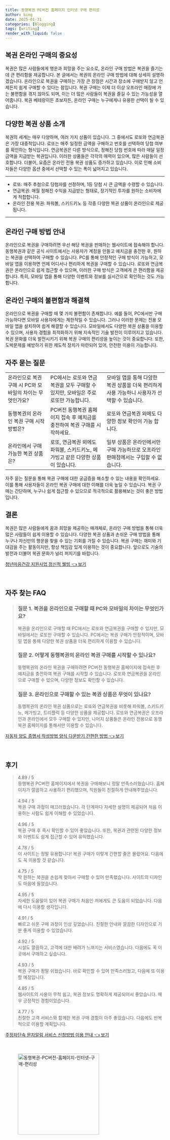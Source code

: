 ```yaml
---
title: 동행복권 PC버전 홈페이지 인터넷 구매 편리성
author: bing
date: 2025-01-31
categories: [Blogging]
tags: [writing]
render_with_liquid: false
---
```



<h2 id='복권 온라인 구매의 중요성'>복권 온라인 구매의 중요성</h2>

<p>복권은 많은 사람들에게 행운과 희망을 주는 요소로, 온라인 구매 방법은 복권을 즐기는 데 큰 편리함을 제공합니다. 본 글에서는 복권의 온라인 구매 방법에 대해 상세히 설명하겠습니다. 온라인으로 복권을 구매하는 가장 큰 장점은 시간과 장소에 구애받지 않고 언제든지 쉽게 구매할 수 있다는 점입니다. 복권 구매는 이제 더 이상 오프라인 매장에 가는 불편함을 겪지 않아도 되며, 이는 더 많은 사람들이 복권을 즐길 수 있는 가능성을 열어줍니다. 복권 베테랑이든 초보자든, 온라인 구매는 누구에게나 유용한 선택이 될 수 있습니다.</p>

<h2 id='다양한 복권 상품 소개'>다양한 복권 상품 소개</h2>

<p>복권의 세계는 매우 다양하며, 여러 가지 상품이 있습니다. 그 중에서도 로또와 연금복권은 가장 대중적입니다. 로또는 매주 일정한 금액을 구매하고 번호를 선택하여 당첨 여부를 확인하는 형식입니다. 연금복권은 다른 방식으로, 정해진 당첨 번호에 따라 매달 일정 금액을 지급받는 복권입니다. 이러한 상품들은 각각의 매력이 있으며, 많은 사람들이 선호합니다. 더불어, 요즘은 온라인 전용 복권 상품도 증가하고 있습니다. 이로 인해 소비자들은 다양한 옵션 중에서 선택할 수 있는 폭이 넓어지고 있습니다.</p>

<hr />

<ul>
    <li>로또: 매주 추첨으로 당첨자를 선정하며, 1등 당첨 시 큰 금액을 수령할 수 있습니다.</li>
    <li>연금복권: 매월 정해진 수익을 지급받는 형태로, 장기적인 투자를 원하는 소비자에게 적합합니다.</li>
    <li>온라인 전용 복권: 파워볼, 스키드키노 등 각종 다양한 복권 상품이 온라인으로 제공됩니다.</li>
</ul>

<hr />

<h2 id='온라인 구매 방법 안내'>온라인 구매 방법 안내</h2>

<p>온라인으로 복권을 구매하려면 우선 해당 복권을 판매하는 웹사이트에 접속해야 합니다. 동행복권과 같은 공식 사이트에서는 사용자가 계정을 만들고 예치금을 충전한 후, 원하는 복권을 선택하여 구매할 수 있습니다. PC를 통해 안정적인 구매 방식이 가능하고, 모바일 앱을 이용하면 언제 어디서나 편리하게 복권을 구매할 수 있습니다. 로또와 연금복권은 온라인으로 쉽게 접근할 수 있으며, 이러한 구매 방식은 고객에게 큰 편리함을 제공합니다. 특히, 모바일 앱을 통해 다양한 이벤트와 정보를 실시간으로 확인하는 것도 가능합니다.</p>

<h2 id='온라인 구매의 불편함과 해결책'>온라인 구매의 불편함과 해결책</h2>

<p>온라인으로 복권을 구매할 때 몇 가지 불편함이 존재합니다. 예를 들어, PC에서만 구매 가능하다면 모바일 사용자에게는 제한적일 수 있습니다. 그러나 이러한 문제는 전용 모바일 앱을 설치하여 쉽게 해결할 수 있습니다. 모바일에서도 다양한 복권 상품을 이용할 수 있으며, 사용자 경험을 최적화하기 위해 지속적인 기술 발전이 이루어지고 있습니다. 복권 문화를 더욱 발전시키기 위해 복권 구매의 편리성을 높이는 것이 중요합니다. 또한, 도박문제를 예방하기 위한 제도적 장치가 마련되어 있어, 안전한 이용이 가능합니다.</p>

<h2 id='자주 묻는 질문'>자주 묻는 질문</h2>

<table>
    <tr>
        <td>온라인으로 복권 구매 시 PC와 모바일의 차이는 무엇인가요?</td>
        <td>PC에서는 로또와 연금복권을 모두 구매할 수 있지만, 모바일은 주로 로또만 가능합니다.</td>
        <td>모바일 앱을 통해 다양한 복권 상품을 더욱 편리하게 사용 가능하니 사용자가 선택할 수 있습니다.</td>
    </tr>
    <tr>
        <td>동행복권의 온라인 복권 구매 시작 방법은?</td>
        <td>PC버전 동행복권 홈페이지 접속 후 예치금을 충전하여 복권 구매를 시작하세요.</td>
        <td>로또와 연금복권 외에도 다양한 정보 확인이 가능 합니다.</td>
    </tr>
    <tr>
        <td>온라인에서 구매 가능한 복권 상품은?</td>
        <td>로또, 연금복권 외에도 파워볼, 스키드키노, 메가빙고 같은 다양한 상품이 있습니다.</td>
        <td>일부 상품은 온라인에서만 구매 가능하므로 오프라인 판매점에서는 구입할 수 없습니다.</td>
    </tr>
</table>

<p>자주 묻는 질문을 통해 복권 구매에 대한 궁금증을 해소할 수 있는 내용을 확인하세요. 이를 통해 사용자들이 온라인 복권 구매에 대한 이해를 더욱 높일 수 있습니다. 복권 구매는 간단하며, 누구나 쉽게 접근할 수 있으므로 적극적으로 활용해보는 것이 좋은 방법입니다.</p>

<h2 id='결론'>결론</h2>

<p>복권은 많은 사람들에게 꿈과 희망을 제공하는 매개체로, 온라인 구매 방법을 통해 더욱 많은 사람들이 쉽게 이용할 수 있습니다. 다양한 복권 상품과 손쉬운 구매 방법을 통해 누구나 자신만의 행운을 찾을 수 있는 기회를 가질 수 있습니다. 복권 구매는 재미와 기대감을 주는 활동이지만, 항상 책임감 있게 이용하는 것이 중요합니다. 앞으로도 기술의 발전과 더불어 복권 문화가 널리 퍼지기를 바랍니다.</p>


<p><a class="click-button" title="청년마음건강 지원사업 정신적 웰빙" href="https://afficreate.github.io/posts/%EC%B2%AD%EB%85%84%EB%A7%88%EC%9D%8C%EA%B1%B4%EA%B0%95-%EC%A7%80%EC%9B%90%EC%82%AC%EC%97%85-%EC%A0%95%EC%8B%A0%EC%A0%81-%EC%9B%B0%EB%B9%99/" rel="dofollow">청년마음건강 지원사업 정신적 웰빙 👈 보기</a></p><br>
<h2 id='자주_찾는_FAQ'>자주 찾는 FAQ</h2>
<div itemscope="" itemtype="https://schema.org/FAQPage"> 
<blockquote> 
<div itemscope="" itemprop="mainEntity" itemtype="https://schema.org/Question"> 
<h3 itemprop="name">질문 1. 복권을 온라인으로 구매할 때 PC와 모바일의 차이는 무엇인가요?</h3> 
<div itemscope="" itemprop="acceptedAnswer" itemtype="https://schema.org/Answer"> 
<span itemprop="text"> 
<p>복권을 온라인으로 구매할 때 PC에서는 로또와 연금복권을 구매할 수 있지만, 모바일에서는 로또만 구매할 수 있습니다. PC에서는 복권 구매가 안정적이며, 모바일 앱을 통해 다양한 복권 상품을 더욱 편리하게 이용할 수 있습니다.</p> 
</span> 
</div> 
</div> 
<div itemscope="" itemprop="mainEntity" itemtype="https://schema.org/Question"> 
<h3 itemprop="name">질문 2. 어떻게 동행복권의 온라인 복권 구매를 시작할 수 있나요?</h3> 
<div itemscope="" itemprop="acceptedAnswer" itemtype="https://schema.org/Answer"> 
<span itemprop="text"> 
<p>동행복권의 온라인 복권을 구매하려면 PC버전 동행복권 홈페이지에 접속한 후 예치금을 충전하여 복권 구매를 시작할 수 있습니다. 로또와 연금복권을 온라인으로 구매할 수 있으며, 다양한 정보도 확인할 수 있습니다.</p> 
</span> 
</div> 
</div> 
<div itemscope="" itemprop="mainEntity" itemtype="https://schema.org/Question"> 
<h3 itemprop="name">질문 3. 온라인으로 구매할 수 있는 복권 상품은 무엇이 있나요?</h3> 
<div itemscope="" itemprop="acceptedAnswer" itemtype="https://schema.org/Answer"> 
<span itemprop="text"> 
<p>동행복권의 온라인 복권 상품으로는 로또와 연금복권을 비롯해 파워볼, 스키드키노, 메가빙고, 트리플럭 등 다양한 상품을 제공합니다. 로또와 연금복권은 오프라인과 온라인에서 모두 구매할 수 있지만, 나머지 상품들은 온라인 전용으로 동행복권 홈페이지를 통해서만 이용할 수 있습니다.</p> 
</span> 
</div> 
</div> 
</blockquote> 
</div>
<p><a class="click-button" title="자동차 양도 증명서 작성방법 양식 다운받기 간편한 방법" href="https://afficreate.github.io/posts/%EC%9E%90%EB%8F%99%EC%B0%A8-%EC%96%91%EB%8F%84-%EC%A6%9D%EB%AA%85%EC%84%9C-%EC%9E%91%EC%84%B1%EB%B0%A9%EB%B2%95-%EC%96%91%EC%8B%9D-%EB%8B%A4%EC%9A%B4%EB%B0%9B%EA%B8%B0-%EA%B0%84%ED%8E%B8%ED%95%9C-%EB%B0%A9%EB%B2%95/" rel="dofollow">자동차 양도 증명서 작성방법 양식 다운받기 간편한 방법 👈 보기</a></p><br>
<h2 id='후기'>후기</h2>
<div itemscope itemtype="https://schema.org/Product">
  <blockquote>
  <div itemprop="review" itemscope itemtype="https://schema.org/Review">
      <div itemprop="reviewRating" itemscope itemtype="https://schema.org/Rating"> <span itemprop="ratingValue">4.89</span> / <span itemprop="bestRating">5</span> </div>
      <span itemprop="reviewBody">동행복권 PC버전 홈페이지에서 복권을 구매해보니 정말 만족스러웠습니다. 홈페이지가 깔끔하고 사용하기 편리했으며, 직원들이 친절하게 안내해주었습니다.</span>
  </div>
  <br>
  <div itemprop="review" itemscope itemtype="https://schema.org/Review">
      <div itemprop="reviewRating" itemscope itemtype="https://schema.org/Rating"> <span itemprop="ratingValue">4.94</span> / <span itemprop="bestRating">5</span> </div>
      <span itemprop="reviewBody">복권 구매 과정이 매끄러웠습니다. 각 단계마다 자세한 설명이 제공되어 처음 이용하는 사람도 쉽게 이해할 수 있었습니다.</span>
  </div>
  <br>
  <div itemprop="review" itemscope itemtype="https://schema.org/Review">
      <div itemprop="reviewRating" itemscope itemtype="https://schema.org/Rating"> <span itemprop="ratingValue">4.96</span> / <span itemprop="bestRating">5</span> </div>
      <span itemprop="reviewBody">복권 구매 후 즉시 확인할 수 있어 좋았습니다. 또한, 복권과 관련된 다양한 정보와 이벤트도 쉽게 접근할 수 있어 유익했습니다.</span>
  </div>
  <br>
  <div itemprop="review" itemscope itemtype="https://schema.org/Review">
      <div itemprop="reviewRating" itemscope itemtype="https://schema.org/Rating"> <span itemprop="ratingValue">4.78</span> / <span itemprop="bestRating">5</span> </div>
      <span itemprop="reviewBody">이 사이트는 정말 유용합니다! 복권 구매가 이렇게 간편할 줄은 몰랐어요. 다음에도 꼭 이용할 것 같습니다.</span>
  </div>
  <br>
  <div itemprop="review" itemscope itemtype="https://schema.org/Review">
      <div itemprop="reviewRating" itemscope itemtype="https://schema.org/Rating"> <span itemprop="ratingValue">4.75</span> / <span itemprop="bestRating">5</span> </div>
      <span itemprop="reviewBody">딱 원하는 복권을 손쉽게 찾아서 구매할 수 있어 만족했습니다. 사이트의 디자인도 마음에 들었습니다.</span>
  </div>
  <br>
  <div itemprop="review" itemscope itemtype="https://schema.org/Review">
      <div itemprop="reviewRating" itemscope itemtype="https://schema.org/Rating"> <span itemprop="ratingValue">4.95</span> / <span itemprop="bestRating">5</span> </div>
      <span itemprop="reviewBody">자세한 도움말이 있어 복권 구매가 처음인 저에게도 큰 도움이 되었습니다. 다음에 다시 이용할 생각입니다.</span>
  </div>
  <br>
  <div itemprop="review" itemscope itemtype="https://schema.org/Review">
      <div itemprop="reviewRating" itemscope itemtype="https://schema.org/Rating"> <span itemprop="ratingValue">4.91</span> / <span itemprop="bestRating">5</span> </div>
      <span itemprop="reviewBody">빠르고 쉬운 구매 과정이 인상 깊었습니다. 친절한 안내와 깔끔한 디자인으로 기분 좋게 이용할 수 있었습니다.</span>
  </div>
  <br>
  <div itemprop="review" itemscope itemtype="https://schema.org/Review">
      <div itemprop="reviewRating" itemscope itemtype="https://schema.org/Rating"> <span itemprop="ratingValue">4.92</span> / <span itemprop="bestRating">5</span> </div>
      <span itemprop="reviewBody">시설도 깔끔하고, 고객에 대한 배려가 느껴지는 서비스였습니다. 다음에도 꼭 이곳에서 구매하고 싶습니다.</span>
  </div>
  <br>
  <div itemprop="review" itemscope itemtype="https://schema.org/Review">
      <div itemprop="reviewRating" itemscope itemtype="https://schema.org/Rating"> <span itemprop="ratingValue">4.93</span> / <span itemprop="bestRating">5</span> </div>
      <span itemprop="reviewBody">복권 구매가 정말 쉬웠습니다. 바로 확인할 수 있어 만족스러웠고, 다음에 또 이용할 예정입니다.</span>
  </div>
  <br>
  <div itemprop="review" itemscope itemtype="https://schema.org/Review">
      <div itemprop="reviewRating" itemscope itemtype="https://schema.org/Rating"> <span itemprop="ratingValue">4.85</span> / <span itemprop="bestRating">5</span> </div>
      <span itemprop="reviewBody">웹사이트의 사용이 무척 쉽고, 복권 정보도 명확하게 제공되어서 좋았습니다. 매우 긍정적인 경험이었습니다.</span>
  </div>
  <br>
  <div itemprop="review" itemscope itemtype="https://schema.org/Review">
      <div itemprop="reviewRating" itemscope itemtype="https://schema.org/Rating"> <span itemprop="ratingValue">4.77</span> / <span itemprop="bestRating">5</span> </div>
      <span itemprop="reviewBody">친절한 고객 서비스와 함께한 복권 구매 경험이 아주 좋았습니다. 다음에도 반복적으로 이용할 계획입니다.</span>
  </div>
  </blockquote>
</div>
<p><a class="click-button" title="주정차단속 문자알림 서비스 신청방법 이용 안내" href="https://afficreate.github.io/posts/%EC%A3%BC%EC%A0%95%EC%B0%A8%EB%8B%A8%EC%86%8D-%EB%AC%B8%EC%9E%90%EC%95%8C%EB%A6%BC-%EC%84%9C%EB%B9%84%EC%8A%A4-%EC%8B%A0%EC%B2%AD%EB%B0%A9%EB%B2%95-%EC%9D%B4%EC%9A%A9-%EC%95%88%EB%82%B4/" rel="dofollow">주정차단속 문자알림 서비스 신청방법 이용 안내 👈 보기</a></p><br>
<figure class="image"><img src="https://afficreate.github.io/assets/img/thumbnail/동행복권-PC버전-홈페이지-인터넷-구매-편리성.webp" alt="동행복권-PC버전-홈페이지-인터넷-구매-편리성" width="256" height="256"></figure>